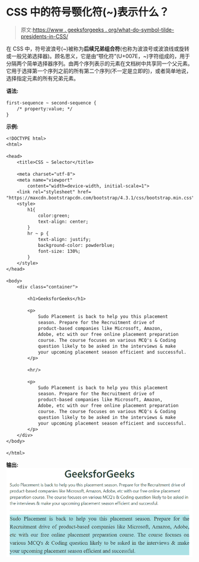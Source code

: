 # CSS 中的符号颚化符(~)表示什么？

> 原文:[https://www . geeksforgeeks . org/what-do-symbol-tilde-presidents-in-CSS/](https://www.geeksforgeeks.org/what-does-symbol-tilde-denotes-in-css/)

在 CSS 中，符号波浪号(~)被称为**后续兄弟组合符**(也称为波浪号或波浪线或旋转或一般兄弟选择器)。顾名思义，它是由“颚化符”(U+007E，~)字符组成的，用于分隔两个简单选择器序列。由两个序列表示的元素在文档树中共享同一个父元素。它用于选择第一个序列之前的所有第二个序列(不一定是立即的)，或者简单地说，选择指定元素的所有兄弟元素。

**语法:**

```
first-sequence ~ second-sequence {
    /* property:value; */
}

```

**示例:**

```
<!DOCTYPE html>
<html>

<head>
    <title>CSS ~ Selector</title>

    <meta charset="utf-8">
    <meta name="viewport"
        content="width=device-width, initial-scale=1">
    <link rel="stylesheet" href=
"https://maxcdn.bootstrapcdn.com/bootstrap/4.3.1/css/bootstrap.min.css">
    <style>
        h1{
            color:green;
            text-align: center;
        }
        hr ~ p {
            text-align: justify;
            background-color: powderblue;
            font-size: 130%;
        }
    </style>
</head>

<body>
    <div class="container">

        <h1>GeeksforGeeks</h1>

        <p>
            Sudo Placement is back to help you this placement
            season. Prepare for the Recruitment drive of 
            product-based companies like Microsoft, Amazon,
            Adobe, etc with our free online placement preparation
            course. The course focuses on various MCQ's & Coding
            question likely to be asked in the interviews & make
            your upcoming placement season efficient and successful.
        </p>

        <hr/>

        <p>
            Sudo Placement is back to help you this placement
            season. Prepare for the Recruitment drive of 
            product-based companies like Microsoft, Amazon,
            Adobe, etc with our free online placement preparation
            course. The course focuses on various MCQ's & Coding
            question likely to be asked in the interviews & make
            your upcoming placement season efficient and successful.
        </p>
    </div>
</body>

</html>
```

**输出:**
![](img/f675949880f6405f844b5b7e325c9898.png)